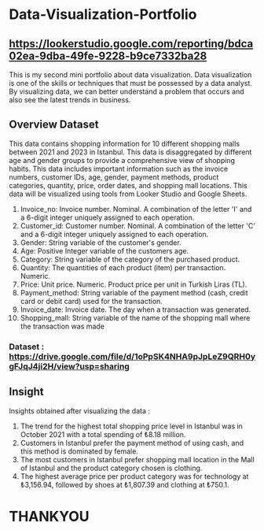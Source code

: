 # Data-Visualization-Portfolio
## https://lookerstudio.google.com/reporting/bdca02ea-9dba-49fe-9228-b9ce7332ba28
This is my second mini portfolio about data visualization. Data visualization is one of the skills or techniques that must be possessed by a data analyst. By visualizing data, we can better understand a problem that occurs and also see the latest trends in business.<br/>
## Overview Dataset
This data contains shopping information for 10 different shopping malls between 2021 and 2023 in Istanbul. This data is disaggregated by different age and gender groups to provide a comprehensive view of shopping habits. This data includes important information such as the invoice numbers, customer IDs, age, gender, payment methods, product categories, quantity, price, order dates, and shopping mall locations. This data will be visualized using tools from Looker Studio and Google Sheets.
1. Invoice_no: Invoice number. Nominal. A combination of the letter 'I' and a 6-digit integer uniquely assigned to each operation. <br/>
2. Customer_id: Customer number. Nominal. A combination of the letter 'C' and a 6-digit integer uniquely assigned to each operation. <br/>
3. Gender: String variable of the customer's gender. <br/>
3. Age: Positive Integer variable of the customers age. <br/>
4. Category: String variable of the category of the purchased product. <br/>
5. Quantity: The quantities of each product (item) per transaction. Numeric. <br/>
6. Price: Unit price. Numeric. Product price per unit in Turkish Liras (TL). <br/>
7. Payment_method: String variable of the payment method (cash, credit card or debit card) used for the transaction. <br/>
8. Invoice_date: Invoice date. The day when a transaction was generated. <br/>
9. Shopping_mall: String variable of the name of the shopping mall where the transaction was made <br/>

### Dataset : https://drive.google.com/file/d/1oPpSK4NHA9pJpLeZ9QRH0ygFJqJ4ji2H/view?usp=sharing <br/>
## Insight
Insights obtained after visualizing the data : <br/>
1. The trend for the highest total shopping price level in Istanbul was in October 2021 with a total spending of ₺8.18 million. <br/>
2. Customers in Istanbul prefer the payment method of using cash, and this method is dominated by female. <br/>
3. The most customers in Istanbul prefer shopping mall location in the Mall of Istanbul and the product category chosen is clothing. <br/>
4. The highest average price per product category was for technology at ₺3,156.94, followed by shoes at ₺1,807.39 and clothing at ₺750.1. <br/>

# THANKYOU
